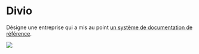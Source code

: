 # Divio

Désigne une entreprise qui a mis au point [un système de documentation de référence][divio].

![][divio_picture]

[divio]: https://docs.divio.com/documentation-system/introduction/
[divio_picture]: https://docs.divio.com/assets/images/overview-8b21327c9a55ca08c6712f26bda2113c.png
